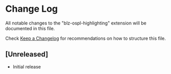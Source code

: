 # Change Log
All notable changes to the "blz-ospl-highlighting" extension will be documented in this file.

Check [Keep a Changelog](http://keepachangelog.com/) for recommendations on how to structure this file.

## [Unreleased]
- Initial release